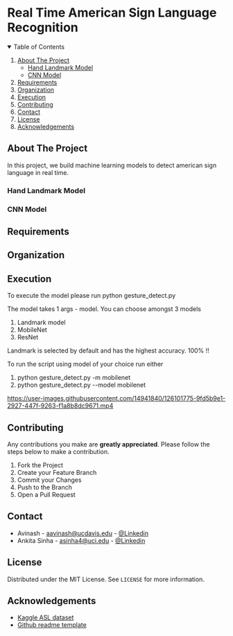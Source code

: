 # Real Time American Sign Language Recognition 

<!-- TABLE OF CONTENTS -->
<details open="open">
  <summary>Table of Contents</summary>
  <ol>
    <li>
      <a href="#about-the-project">About The Project</a>
      <ul>
        <li><a href="#hand-landmark-model">Hand Landmark Model</a></li>
        <li><a href="#cnn-model">CNN Model</a></li>
      </ul>
    </li>
    <li><a href="#requirements">Requirements</a></li>
    <li><a href="#organization">Organization</a></li>
    <li><a href="#execution">Execution</a></li>
    <li><a href="#contributing">Contributing</a></li>
    <li><a href="#contact">Contact</a></li>
    <li><a href="#license">License</a></li>
    <li><a href="#acknowledgements">Acknowledgements</a></li>
  </ol>
</details>



<!-- ABOUT THE PROJECT -->
## About The Project
In this project, we build machine learning models to detect american sign language in real time.

### Hand Landmark Model

### CNN Model
 

<!-- Requirements -->
## Requirements
<!--
This is an example of how to list things you need to use the software and how to install them.
* npm
  ```sh
  npm install npm@latest -g
  ```
-->


<!-- Organization -->
## Organization
<!--

-->


<!-- Execution -->
## Execution

To execute the model please run
python gesture_detect.py 

The model takes 1 args - model. You can choose amongst 3 models
1. Landmark model
2. MobileNet
3. ResNet

Landmark is selected by default and has the highest accuracy. 100% !! 

To run the script using model of your choice run either 
1. python gesture_detect.py -m mobilenet 
2. python gesture_detect.py --model mobilenet

https://user-images.githubusercontent.com/14941840/126101775-9fd5b9e1-2927-447f-9263-f1a8b8dc9671.mp4


<!-- CONTRIBUTING -->
## Contributing

Any contributions you make are **greatly appreciated**. Please follow the steps below to make a contribution.

1. Fork the Project
2. Create your Feature Branch 
3. Commit your Changes 
4. Push to the Branch 
5. Open a Pull Request


<!-- CONTACT -->
## Contact

* Avinash - aavinash@ucdavis.edu - [@Linkedin](https://www.linkedin.com/in/baidyaavinash/)
* Ankita Sinha - asinha4@uci.edu -  [@Linkedin](https://www.linkedin.com/in/anki08/)


<!-- LICENSE -->
## License

Distributed under the MIT License. See `LICENSE` for more information.


<!-- ACKNOWLEDGEMENTS -->
## Acknowledgements
* [Kaggle ASL dataset](https://www.kaggle.com/grassknoted/asl-alphabet)
* [Github readme template](https://github.com/othneildrew/Best-README-Template)
